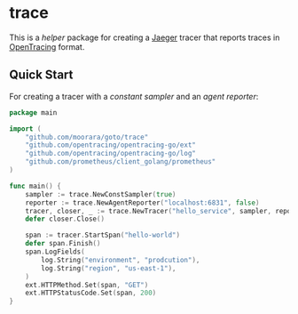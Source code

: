 # trace

This is a *helper* package for creating a [Jaeger](https://www.jaegertracing.io) tracer
that reports traces in [OpenTracing](https://opentracing.io) format.

## Quick Start

For creating a tracer with a *constant sampler* and an *agent reporter*:

```go
package main

import (
	"github.com/moorara/goto/trace"
	"github.com/opentracing/opentracing-go/ext"
	"github.com/opentracing/opentracing-go/log"
	"github.com/prometheus/client_golang/prometheus"
)

func main() {
	sampler := trace.NewConstSampler(true)
	reporter := trace.NewAgentReporter("localhost:6831", false)
	tracer, closer, _ := trace.NewTracer("hello_service", sampler, reporter, nil, prometheus.DefaultRegisterer)
	defer closer.Close()

	span := tracer.StartSpan("hello-world")
	defer span.Finish()
	span.LogFields(
		log.String("environment", "prodcution"),
		log.String("region", "us-east-1"),
	)
	ext.HTTPMethod.Set(span, "GET")
	ext.HTTPStatusCode.Set(span, 200)
}
```
